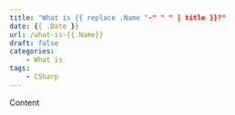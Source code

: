 ```yaml
---
title: "What is {{ replace .Name "-" " " | title }}?"
date: {{ .Date }}
url: /what-is-{{.Name}}
draft: false
categories:
    - What is
tags: 
    - CSharp
---
```


Content